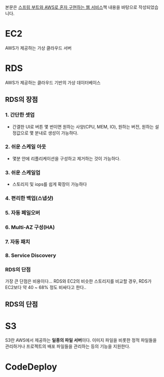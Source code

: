 본문은 [스프링 부트와 AWS로 혼자 구현하는 웹 서비스](https://github.com/jojoldu/freelec-springboot2-webservice)책 내용을 바탕으로 작성되었습니다.

# EC2
AWS가 제공하는 가상 클라우드 서버

# RDS
AWS가 제공하는 클라우드 기반의 가상 데이터베이스

## RDS의 장점
### 1. 간단한 셋업
- 간결한 UI로 버튼 몇 번이면 원하는 사양(CPU, MEM, IO), 원하는 버전, 원하는 설정값으로 몇 분내로 생성이 가능하다.
### 2. 쉬운 스케일 아웃
- 몇분 안에 리플리케이션을 구성하고 제거하는 것이 가능하다.
### 3. 쉬운 스케일업
- 스토리지 및 iops를 쉽게 확장이 가능하다
### 4. 편리한 백업(스냅샷)
### 5. 자동 페일오버
### 6. Multi-AZ 구성(HA)
### 7. 자동 패치
### 8. Service Discovery

### RDS의 단점
가장 큰 단점은 비용이다...
RDS와 EC2의 비슷한 스토리지를 비교할 경우, RDS가 EC2보다 약 40 ~ 68% 정도 비싸다고 한다..


## RDS의 단점

# S3
S3란 AWS에서 제공하는 <strong>일종의 파일 서버</strong>이다. 이미지 파일을 비롯한 정적 파일들을 관리하거나 프로젝트의 배포 파일들을 관리하는 등의 기능을 지원한다.

# CodeDeploy
